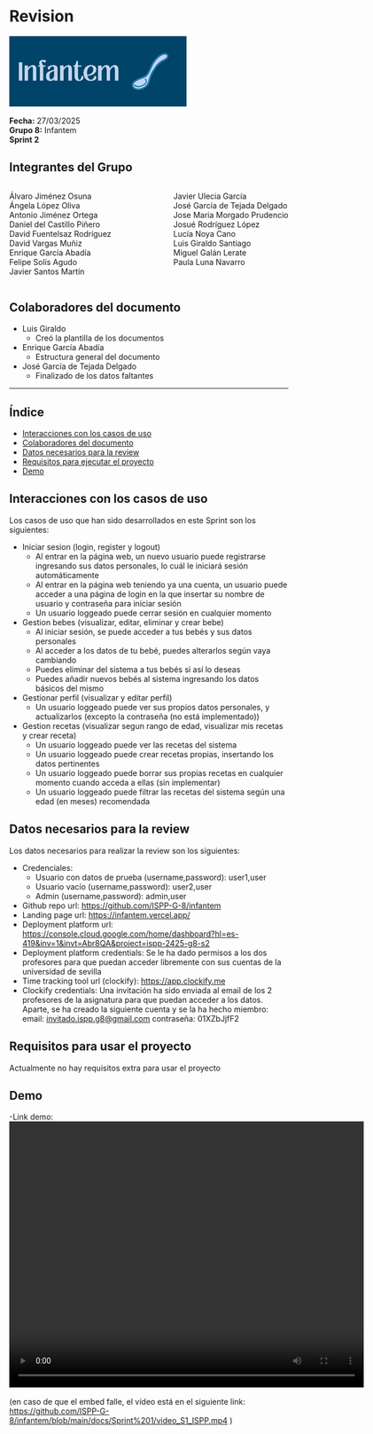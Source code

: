 # Revision

<img src = "../../docs/imagenes/Infantem.png" width="320" />


**Fecha:** 27/03/2025  
**Grupo 8:** Infantem  
**Sprint 2**

## Integrantes del Grupo
<div style="display: flex; justify-content: space-between; gap: 2px;">
  <div>
    <ul style="padding-left: 0; list-style: none;">
      <li>Álvaro Jiménez Osuna</li>
      <li>Ángela López Oliva</li>
      <li>Antonio Jiménez Ortega</li>
      <li>Daniel del Castillo Piñero</li>
      <li>David Fuentelsaz Rodríguez</li>
      <li>David Vargas Muñiz</li>
      <li>Enrique García Abadía</li>
      <li>Felipe Solís Agudo</li>
      <li>Javier Santos Martín</li>
    </ul>
  </div>

  <div>
    <ul style="padding-left: 0; list-style: none;">
    <li>Javier Ulecia García</li>
      <li>José García de Tejada Delgado</li>
      <li>Jose Maria Morgado Prudencio</li>
      <li>Josué Rodríguez López</li>
      <li>Lucía Noya Cano</li>
      <li>Luis Giraldo Santiago</li>
      <li>Miguel Galán Lerate</li>
      <li>Paula Luna Navarro</li>
    </ul>
  </div>
</div>

## Colaboradores del documento
- Luis Giraldo
  - Creó la plantilla de los documentos
- Enrique García Abadía
  - Estructura general del documento
- José García de Tejada Delgado
  - Finalizado de los datos faltantes
---


## Índice
- [Interacciones con los casos de uso](#interacciones-con-los-casos-de-uso)
- [Colaboradores del documento](#colaboradores-del-documento)
- [Datos necesarios para la review](#datos-necesarios-para-la-review)
- [Requisitos para ejecutar el proyecto](#requisitos-para-ejecutar-el-proyecto)
- [Demo](#demo)

## Interacciones con los casos de uso

Los casos de uso que han sido desarrollados en este Sprint son los siguientes:

- Iniciar sesion (login, register y logout)
    - Al entrar en la página web, un nuevo usuario puede registrarse ingresando sus datos personales, lo cuál le iniciará sesión automáticamente
    - Al entrar en la página web teniendo ya una cuenta, un usuario puede acceder a una página de login en la que insertar su nombre de usuario y contraseña para iniciar sesión
    - Un usuario loggeado puede cerrar sesión en cualquier momento
- Gestion bebes (visualizar, editar, eliminar y crear bebe)
    - Al iniciar sesión, se puede acceder a tus bebés y sus datos personales
    - Al acceder a los datos de tu bebé, puedes alterarlos según vaya cambiando
    - Puedes eliminar del sistema a tus bebés si así lo deseas
    - Puedes añadir nuevos bebés al sistema ingresando los datos básicos del mismo
- Gestionar perfil (visualizar y editar perfil)
    - Un usuario loggeado puede ver sus propios datos personales, y actualizarlos (excepto la contraseña (no está implementado))
- Gestion recetas (visualizar segun rango de edad, visualizar mis recetas y crear receta)
    - Un usuario loggeado puede ver las recetas del sistema
    - Un usuario loggeado puede crear recetas propias, insertando los datos pertinentes
    - Un usuario loggeado puede borrar sus propias recetas en cualquier momento cuando acceda a ellas (sin implementar)
    - Un usuario loggeado puede filtrar las recetas del sistema según una edad (en meses) recomendada

## Datos necesarios para la review

Los datos necesarios para realizar la review son los siguientes:
- Credenciales:
    - Usuario con datos de prueba (username,password): user1,user
    - Usuario vacío (username,password): user2,user
    - Admin (username,password): admin,user
- Github repo url: https://github.com/ISPP-G-8/infantem
- Landing page url: https://infantem.vercel.app/
- Deployment platform url: https://console.cloud.google.com/home/dashboard?hl=es-419&inv=1&invt=Abr8QA&project=ispp-2425-g8-s2
- Deployment platform credentials: Se le ha dado permisos a los dos profesores para que puedan acceder libremente con sus cuentas de la universidad de sevilla
- Time tracking tool url (clockify): https://app.clockify.me
- Clockify credentials: Una invitación ha sido enviada al email de los 2 profesores de la asignatura para que puedan acceder a los datos. Aparte, se ha creado la siguiente cuenta y se la ha hecho miembro: email: invitado.ispp.g8@gmail.com contraseña: 01XZbJjfF2


## Requisitos para usar el proyecto

Actualmente no hay requisitos extra para usar el proyecto

## Demo

-Link demo: 
<video src="./video_S1_ISPP.mp4" width="640" height="480" controls></video>

(en caso de que el embed falle, el vídeo está en el siguiente link: https://github.com/ISPP-G-8/infantem/blob/main/docs/Sprint%201/video_S1_ISPP.mp4 )

